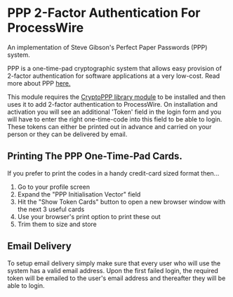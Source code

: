 # PPP 2-Factor Authentication For ProcessWire

An implementation of Steve Gibson's Perfect Paper Passwords (PPP) system.

PPP is a one-time-pad cryptographic system that allows easy provision of 2-factor
authentication for software applications at a very low-cost. Read more about PPP [here.](http://www.grc.com/ppp/design.htm)

This module requires the [CryptoPPP library module](https://raw.github.com/netcarver/PW-CryptoPPP/master/CryptoPPP.module) to
be installed and then uses it to add 2-factor authentication to ProcessWire. On installation and activation you will see an additional
'Token' field in the login form and you will have to enter the right one-time-code into this field to be able to login. These tokens
can either be printed out in advance and carried on your person or they can be delivered by email.


## Printing The PPP One-Time-Pad Cards.

If you prefer to print the codes in a handy credit-card sized format then...

1. Go to your profile screen
2. Expand the "PPP Initialisation Vector" field
3. Hit the "Show Token Cards" button to open a new browser window with the next 3 useful cards
4. Use your browser's print option to print these out
5. Trim them to size and store


## Email Delivery

To setup email delivery simply make sure that every user who will use the system has a valid email address. Upon the first failed
login, the required token will be emailed to the user's email address and thereafter they will be able to login.
